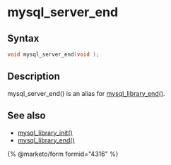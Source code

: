 # mysql\_server\_end

## Syntax

```c
void mysql_server_end(void );
```

## Description

mysql\_server\_end() is an alias for [mysql\_library\_end()](mysql_library_end.md).

## See also

* [mysql\_library\_init()](mysql_library_init.md)
* [mysql\_library\_end()](mysql_library_end.md)

{% @marketo/form formid="4316" %}
